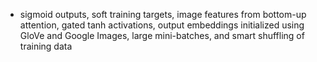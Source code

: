 - sigmoid outputs, soft training targets, image features from bottom-up attention, gated tanh activations, output embeddings initialized using GloVe and Google Images, large mini-batches, and smart shuffling of training data